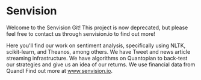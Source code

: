 # Senvision
Welcome to the Senvision Git! 
This project is now deprecated, but please feel free to contact us through senvision.io to find out more!

Here you'll find our work on sentiment analysis, specifically using NLTK, scikit-learn, and Theanos, among others.
We have Tweet and news article streaming infrastructure.
We have algorithms on Quantopian to back-test our strategies and give us an idea of our returns.
We use financial data from Quandl
Find out more at www.senvision.io.
